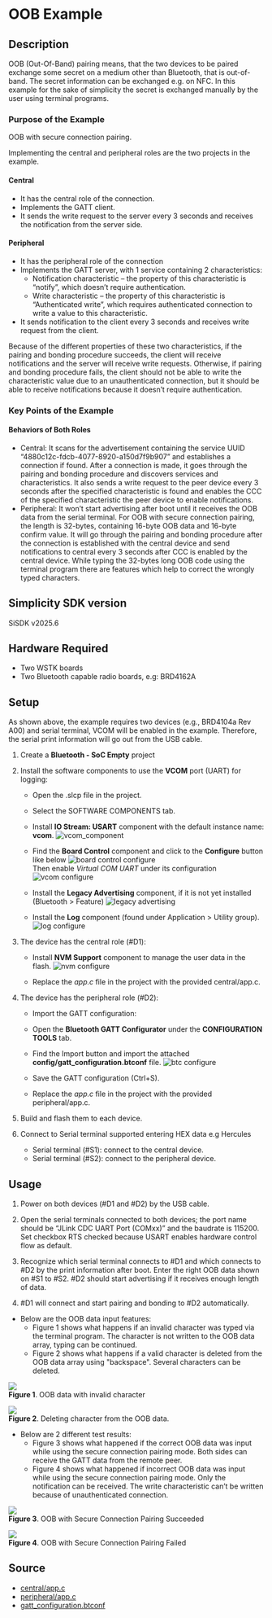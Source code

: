 <!--Author: Arnold Kalvach -->

# OOB Example #

## Description ##

OOB (Out-Of-Band) pairing means, that the two devices to be paired exchange some secret on a medium other than Bluetooth, that is out-of-band. The secret information can be exchanged e.g. on NFC. In this example for the sake of simplicity the secret is exchanged manually by the user using terminal programs.

### Purpose of the Example ###

OOB with secure connection pairing.

Implementing the central and peripheral roles are the two projects in the example.

#### Central ####

* It has the central role of the connection.
* Implements the GATT client.
* It sends the write request to the server every 3 seconds and receives the notification from the server side.

#### Peripheral ####

* It has the peripheral role of the connection
* Implements the GATT server, with 1 service containing 2 characteristics:
   *  Notification characteristic – the property of this characteristic is “notify”, which doesn’t require authentication.
   *  Write characteristic – the property of this characteristic is “Authenticated write”, which requires authenticated connection to write a value to this characteristic.
* It sends notification to the client every 3 seconds and receives write request from the client.

Because of the different properties of these two characteristics, if the pairing and bonding procedure succeeds, the client will receive notifications and the server will receive write requests. Otherwise, if pairing and bonding procedure fails, the client should not be able to write the characteristic value due to an unauthenticated connection, but it should be able to receive notifications because it doesn’t require authentication.

### Key Points of the Example ###


#### Behaviors of Both Roles ####

* Central: It scans for the advertisement containing the service UUID “4880c12c-fdcb-4077-8920-a150d7f9b907” and establishes a connection if found. After a connection is made, it goes through the pairing and bonding procedure and discovers services and characteristics. It also sends a write request to the peer device every 3 seconds after the specified characteristic is found and enables the CCC of the specified characteristic the peer device to enable notifications.
* Peripheral: It won’t start advertising after boot until it receives the OOB data from the serial terminal. For OOB with secure connection pairing, the length is 32-bytes, containing 16-byte OOB data and 16-byte confirm value. It will go through the pairing and bonding procedure after the connection is established with the central device and send notifications to central every 3 seconds after CCC is enabled by the central device. While typing the 32-bytes long OOB code using the terminal program there are features which help to correct the wrongly typed characters.  

## Simplicity SDK version ##

SiSDK v2025.6

## Hardware Required ##

- Two WSTK boards
- Two Bluetooth capable radio boards, e.g: BRD4162A

## Setup ##

As shown above, the example requires two devices (e.g., BRD4104a Rev A00) and serial terminal, VCOM will be enabled in the example. Therefore, the serial print information will go out from the USB cable.

1. Create a **Bluetooth - SoC Empty** project

2. Install the software components to use the **VCOM** port (UART) for logging:
   - Open the .slcp file in the project.

   - Select the SOFTWARE COMPONENTS tab.

   - Install **IO Stream: USART** component with the default instance name: **vcom**.
   ![vcom_component](images/install_usart.png)

   - Find the **Board Control** component and click to the **Configure** button like below
   ![board control configure](images/board_control_configure.png)  
   Then enable *Virtual COM UART* under its configuration
   ![vcom configure](images/enable_vir_com.png)

   - Install the **Legacy Advertising** component, if it is not yet installed (Bluetooth > Feature)
   ![legacy advertising](images/legacy.png)

   - Install the **Log** component (found under Application > Utility group).  
   ![log configure](images/log.png)

3. The device has the central role (#D1):
   - Install **NVM Support** component to manage the user data in the flash.
   ![nvm configure](images/nvm.png)

   - Replace the *app.c* file in the project with the provided central/app.c.
  
4. The device has the peripheral role (#D2):  
   - Import the GATT configuration:        
    - Open the **Bluetooth GATT Configurator** under the **CONFIGURATION TOOLS** tab.
    - Find the Import button and import the attached **config/gatt_configuration.btconf** file.
    ![btc configure](images/btconf.png)
    - Save the GATT configuration (Ctrl+S).  

   -	Replace the *app.c* file in the project with the provided peripheral/app.c.  

5. Build and flash them to each device.

6. Connect to Serial terminal supported entering HEX data e.g Hercules
   - Serial terminal (#S1): connect to the central device. 
   - Serial terminal (#S2): connect to the peripheral device.

## Usage

1.  Power on both devices (#D1 and #D2) by the USB cable.

2.  Open the serial terminals connected to both devices; the port name should be “JLink CDC UART Port (COMxx)” and the baudrate is 115200. Set checkbox RTS checked because USART enables hardware control flow as default.

3.  Recognize which serial terminal connects to #D1 and which connects to #D2 by the print information after boot. Enter the right OOB data shown on #S1 to #S2. #D2 should start advertising if it receives enough length of data.

4.  #D1 will connect and start pairing and bonding to #D2 automatically.

* Below are the OOB data input features:
  * Figure 1 shows what happens if an invalid character was typed via the terminal program. The character is not written to the OOB data array, typing can be continued.
  * Figure 2 shows what happens if a valid character is deleted from the OOB data array using "backspace". Several characters can be deleted.

![](images/1.jpg)  
**Figure 1**. OOB data with invalid character

![](images/2.jpg)  
**Figure 2**. Deleting character from the OOB data.

* Below are 2 different test results:
  * Figure 3 shows what happened if the correct OOB data was input while using the secure connection pairing mode. Both sides can receive the GATT data from the remote peer.
  * Figure 4 shows what happened if incorrect OOB data was input while using the secure connection pairing mode. Only the notification can be received. The write characteristic can’t be written because of unauthenticated connection.

![](images/3.jpg)  
**Figure 3**. OOB with Secure Connection Pairing Succeeded

![](images/4.jpg)  
**Figure 4**. OOB with Secure Connection Pairing Failed

## Source

* [central/app.c](src/central/app.c)
* [peripheral/app.c](src/peripheral/app.c)
* [gatt_configuration.btconf](config/gatt_configuration.btconf)

